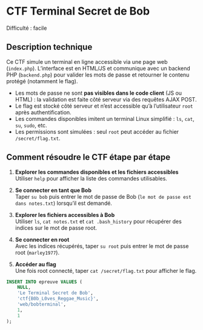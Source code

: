 # CTF Terminal Secret de Bob

Difficulté : facile

## Description technique

Ce CTF simule un terminal en ligne accessible via une page web (`index.php`). L’interface est en HTML/JS et communique avec un backend PHP (`backend.php`) pour valider les mots de passe et retourner le contenu protégé (notamment le flag).

- Les mots de passe ne sont **pas visibles dans le code client** (JS ou HTML) : la validation est faite côté serveur via des requêtes AJAX POST.
- Le flag est stocké côté serveur et n’est accessible qu’à l’utilisateur `root` après authentification.
- Les commandes disponibles imitent un terminal Linux simplifié : `ls`, `cat`, `su`, `sudo`, etc.
- Les permissions sont simulées : seul `root` peut accéder au fichier `/secret/flag.txt`.

## Comment résoudre le CTF étape par étape

1. **Explorer les commandes disponibles et les fichiers accessibles**  
   Utiliser `help` pour afficher la liste des commandes utilisables.

2. **Se connecter en tant que Bob**  
   Taper `su bob` puis entrer le mot de passe de Bob (`le mot de passe est dans notes.txt`) lorsqu’il est demandé.

3. **Explorer les fichiers accessibles à Bob**  
   Utiliser `ls`, `cat notes.txt` et `cat .bash_history` pour récupérer des indices sur le mot de passe root.

4. **Se connecter en root**  
   Avec les indices récupérés, taper `su root` puis entrer le mot de passe root (`marley1977`).

5. **Accéder au flag**  
   Une fois root connecté, taper `cat /secret/flag.txt` pour afficher le flag.


```sql
INSERT INTO epreuve VALUES (
    NULL,
    'Le Terminal Secret de Bob',
    'ctf{B0b_L0ves_Reggae_Music}',
    'web/bobterminal',
    1,
    1
);
